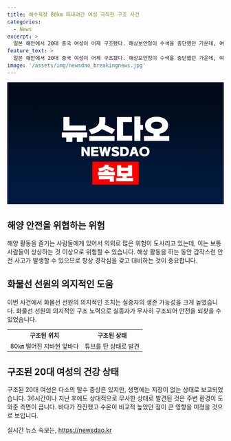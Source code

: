 ```yaml
---
title: 해수욕장 80km 떠내려간 여성 극적한 구조 사건
categories:
  - News
excerpt: >
  일본 해안에서 20대 중국 여성이 어제 구조됐다. 해상보안청이 수색을 중단했던 가운데, 여성은 80km 떨어진 곳에서 튜브를 탄 채로 발견됐다. 탈수 증상은 있지만 생명은 위협받지 않았으며, 화물선 선원에 의해 발견됐다. 해경은 바다 상황이 잔잔했고 수온이 높았던 점을 언급했다. (문자 수: 131)
feature_text: >
  일본 해안에서 20대 중국 여성이 어제 구조됐다. 해상보안청이 수색을 중단했던 가운데, 여성은 80km 떨어진 곳에서 튜브를 탄 채로 발견됐다. 탈수 증상은 있지만 생명은 위협받지 않았으며, 화물선 선원에 의해 발견됐다. 해경은 바다 상황이 잔잔했고 수온이 높았던 점을 언급했다. (문자 수: 131)
image: '/assets/img/newsdao_breakingnews.jpg'
---
```


<p><img src="/assets/img/newsdao_breakingnews.jpg" alt="firstkoreanews 속보" /></p>

<h2 data-ke-size="size26">해양 안전을 위협하는 위험</h2>

<p data-ke-size="size16">해양 활동을 즐기는 사람들에게 있어서 의외로 많은 위험이 도사리고 있는데, 이는 보통 사람들이 상상하는 것 이상으로 위험할 수 있습니다. 해상 활동을 하는 동안 갑작스런 안전 사고가 발생할 수 있으므로 항상 경각심을 갖고 대비하는 것이 중요합니다.</p>

<h2 data-ke-size="size26">화물선 선원의 의지적인 도움</h2>

<p data-ke-size="size16">이번 사건에서 화물선 선원의 의지적인 조치는 실종자의 생존 가능성을 크게 높였습니다. 화물선 선원의 의지적인 구조 노력으로 실종자가 무사히 구조되어 안전을 되찾을 수 있었습니다.</p>

<table>
    <tr>
        <td style="text-align: center; height: 17px;"><b>구조된 위치</b></td>
        <td style="text-align: center; height: 17px;"><b>구조된 상태</b></td>
    </tr>
    <tr>
        <td style="text-align: center; height: 17px;">80㎞ 떨어진 지바현 앞바다</td>
        <td style="text-align: center; height: 17px;">튜브를 탄 상태로 발견</td>
    </tr>
</table>

<h2 data-ke-size="size26">구조된 20대 여성의 건강 상태</h2>

<p data-ke-size="size16">구조된 20대 여성은 다소의 탈수 증상은 있지만, 생명에는 지장이 없는 상태로 보고되었습니다. 36시간이나 지난 후에도 상대적으로 무사한 상태로 발견된 것은 주변 환경이 도와준 측면이 큽니다. 바다가 잔잔했고 수온이 비교적 높았던 점이 큰 영향을 미쳤을 것으로 보입니다.</p>
실시간 뉴스 속보는, <a href="https://newsdao.kr" rel="dofollow">https://newsdao.kr</a>


